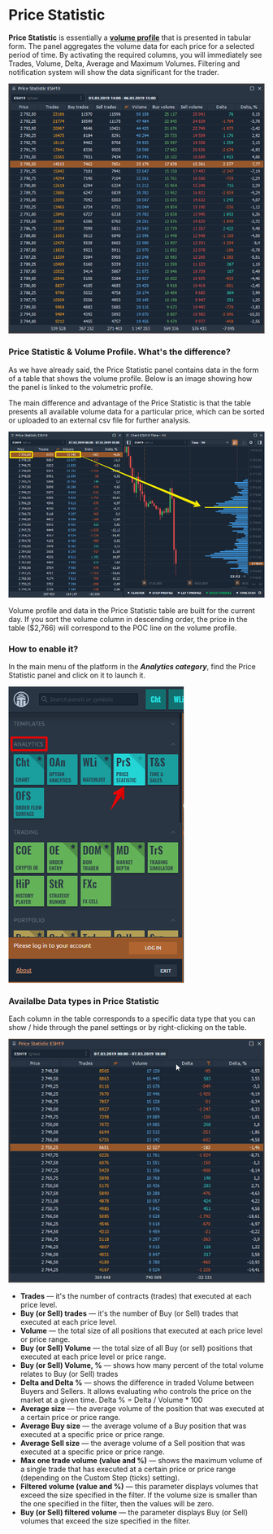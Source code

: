# Price Statistic

**Price Statistic** is essentially a [**volume profile**](chart/volume-analysis-tools/volume-profiles.md) that is presented in tabular form. The panel aggregates the volume data for each price for a selected period of time. By activating the required columns, you will immediately see Trades, Volume, Delta, Average and Maximum Volumes. Filtering and notification system will show the data significant for the trader.

![General view of Price Statistic panel](../.gitbook/assets/price-statistic-general-view.png)

### Price Statistic & Volume Profile. What's the difference?

As we have already said, the Price Statistic panel contains data in the form of a table that shows the volume profile. Below is an image showing how the panel is linked to the volumetric profile. 

The main difference and advantage of the Price Statistic is that the table presents all available volume data for a particular price, which can be sorted or uploaded to an external csv file for further analysis.

![Price Statistic and Volume Profile](../.gitbook/assets/chart-and-price-statistic.png)

Volume profile and data in the Price Statistic table are built for the current day. If you sort the volume column in descending order, the price in the table \($2,766\) will correspond to the POC line on the volume profile.

### How to enable it?

In the main menu of the platform in the _**Analytics category**_, find the Price Statistic panel and click on it to launch it.

![Launch the Price Statistic panel](../.gitbook/assets/launch-price-statistic.png)

### Availalbe Data types in Price Statistic

Each column in the table corresponds to a specific data type that you can show / hide through the panel settings or by right-clicking on the table.

![Adding columns to the Price Statistic table ](../.gitbook/assets/add-columns-to-price-statistic.gif)

* **Trades** — it's the number of contracts \(trades\) that executed at each price level.
* **Buy \(or Sell\) trades** — it's the number of Buy \(or Sell\) trades that executed at each price level.
* **Volume** — the total size of all positions that executed at each price level or price range.
* **Buy \(or Sell\) Volume** — the total size of all Buy \(or sell\) positions that executed at each price level or price range.
* **Buy \(or Sell\) Volume, %** — shows how many percent of the total volume relates to Buy \(or Sell\) trades
* **Delta and Delta %** — shows the difference in traded Volume between Buyers and Sellers. It allows evaluating who controls the price on the market at a given time.  Delta % = Delta / Volume \* 100
* **Average size** — the average volume of the position that was executed at a certain price or price range.
* **Average Buy size** — the average volume of a Buy position that was executed at a specific price or price range.
* **Average Sell size** — the average volume of a Sell position that was executed at a specific price or price range.
* **Max one trade volume \(value and %\)** — shows the maximum volume of a single trade that has executed at a certain price or price range \(depending on the Custom Step \(ticks\) setting\).
* **Filtered volume \(value and %\)** — this parameter displays volumes that exceed the size specified in the filter. If the volume size is smaller than the one specified in the filter, then the values will be zero.
* **Buy \(or Sell\) filtered volume** — the parameter displays Buy \(or Sell\) volumes that exceed the size specified in the filter.

